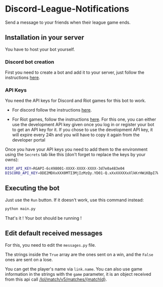 # Discord-League-Notifications
Send a message to your friends when their league game ends.

## Installation in your server
You have to host your bot yourself.
### Discord bot creation
First you need to create a bot and add it to your server, just follow the instructions [here](https://discordpy.readthedocs.io/en/stable/discord.html).

### API Keys
You need the API keys for Discord and Riot games for this bot to work.

* For discord follow the instructions [here](https://discordpy.readthedocs.io/en/stable/discord.html).

* For Riot games, follow the instructions [here](https://developer.riotgames.com/docs/portal#_getting-started). For this one, you can either use the development API key given once you log in or register your bot to get an API key for it. If you chose to use the development API key, it will expire every 24h and you will have to copy it again from the developer portal

Once you have your API keys you need to add them to the environment using the `Secrets` tab like this (don't forget to replace the keys by your owns):
```bash
RIOT_API_KEY=RGAPI-6c498001-XXXX-XXXX-XXXX-3d7e0a483e04
DISCORD_API_KEY=ODE2MDXxXXX0MTI3MjIzMzQy.YD01-Q.xXxXXXXXxXlkKrHWiKBpI7Wwky7
```

## Executing the bot
Just use the `Run` button. If it doesn't work, use this command instead:
```bash
python main.py
```
That's it ! Your bot should be running !

## Edit default received messages
For this, you need to edit the `messages.py` file.

The strings inside the `True` array are the ones sent on a win, and the `False` ones are sent on a lose. 

You can get the player's name via `link.name`. You can also use game information in the strings with the `game` parameter, it is an object  received from this api call [/lol/match/v5/matches/{matchId}](https://developer.riotgames.com/apis#match-v5/GET_getMatch). 
```
